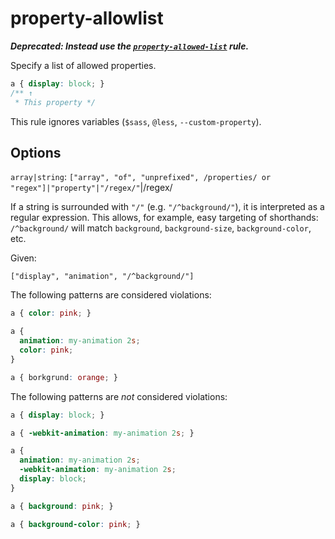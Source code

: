 # property-allowlist

**_Deprecated: Instead use the [`property-allowed-list`](../property-allowed-list/README.md) rule._**

Specify a list of allowed properties.

<!-- prettier-ignore -->
```css
a { display: block; }
/** ↑
 * This property */
```

This rule ignores variables (`$sass`, `@less`, `--custom-property`).

## Options

`array|string`: `["array", "of", "unprefixed", /properties/ or "regex"]|"property"|"/regex/"`|/regex/

If a string is surrounded with `"/"` (e.g. `"/^background/"`), it is interpreted as a regular expression. This allows, for example, easy targeting of shorthands: `/^background/` will match `background`, `background-size`, `background-color`, etc.

Given:

```
["display", "animation", "/^background/"]
```

The following patterns are considered violations:

<!-- prettier-ignore -->
```css
a { color: pink; }
```

<!-- prettier-ignore -->
```css
a {
  animation: my-animation 2s;
  color: pink;
}
```

<!-- prettier-ignore -->
```css
a { borkgrund: orange; }
```

The following patterns are _not_ considered violations:

<!-- prettier-ignore -->
```css
a { display: block; }
```

<!-- prettier-ignore -->
```css
a { -webkit-animation: my-animation 2s; }
```

<!-- prettier-ignore -->
```css
a {
  animation: my-animation 2s;
  -webkit-animation: my-animation 2s;
  display: block;
}
```

<!-- prettier-ignore -->
```css
a { background: pink; }
```

<!-- prettier-ignore -->
```css
a { background-color: pink; }
```
